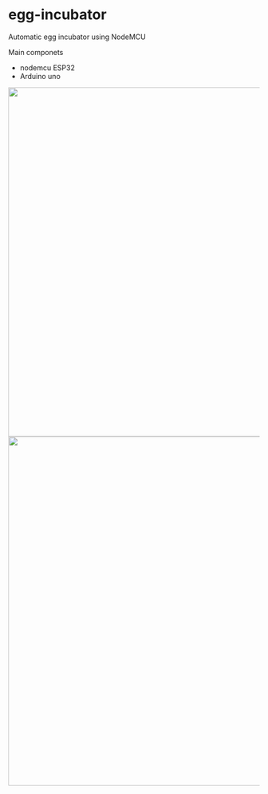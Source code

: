 # egg-incubator
Automatic egg incubator using NodeMCU


Main componets
  - nodemcu ESP32
  - Arduino uno
<div align="center">
<img src="https://user-images.githubusercontent.com/86099252/185855401-5ff91c96-f261-4704-8230-aa7b3e90173f.png" width="700">
<img src="https://user-images.githubusercontent.com/86099252/185856217-89159f8f-4082-419f-885a-4dc27683998c.png" width="700">
</div>
